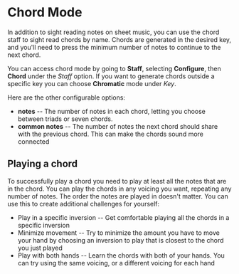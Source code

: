 # Chord Mode

In addition to sight reading notes on sheet music, you can use the chord staff to sight read chords by name. Chords are generated in the desired key, and you'll need to press the minimum number of notes to continue to the next chord.

You can access chord mode by going to **Staff**, selecting **Configure**, then **Chord** under the *Staff* option. If you want to generate chords outside a specific key you can choose **Chromatic** mode under *Key*.

Here are the other configurable options:

* **notes** -- The number of notes in each chord, letting you choose between triads or seven chords.
* **common notes** -- The number of notes the next chord should share with the previous chord. This can make the chords sound more connected

## Playing a chord

To successfully play a chord you need to play at least all the notes that are in the chord. You can play the chords in any voicing you want, repeating any number of notes. The order the notes are played in doesn't matter. You can use this to create additional challenges for yourself:

* Play in a specific inversion -- Get comfortable playing all the chords in a specific inversion
* Minimize movement -- Try to minimize the amount you have to move your hand by choosing an inversion to play that is closest to the chord you just played
* Play with both hands -- Learn the chords with both of your hands. You can try using the same voicing, or a different voicing for each hand


